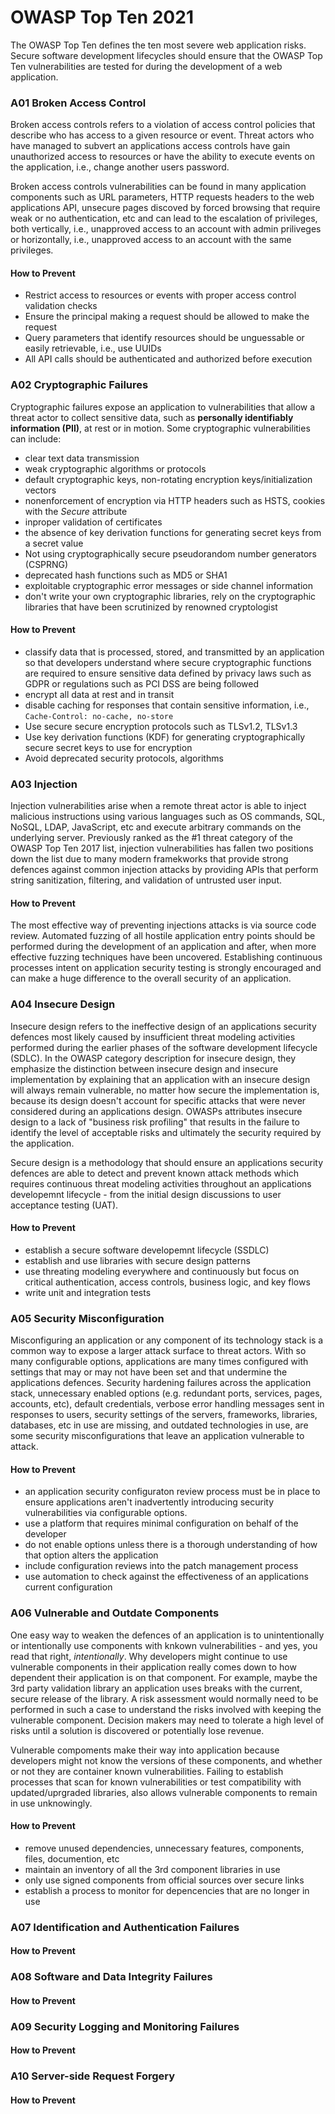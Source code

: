 # OWASP Top Ten 2021

The OWASP Top Ten defines the ten most severe web application risks. Secure software development lifecycles should ensure that the OWASP Top Ten vulnerabilities are tested for during the development of a web application. 

### A01 Broken Access Control

Broken access controls refers to a violation of access control policies that describe who has access to a given resource or event. Threat actors who have managed to subvert an applications access controls have gain unauthorized access to resources or have the ability to execute events on the application, i.e., change another users password.

Broken access controls vulnerabilities can be found in many application components such as URL parameters, HTTP requests headers to the web applications API, unsecure pages discoved by forced browsing that require weak or no authentication, etc and can lead to the escalation of privileges, both vertically, i.e., unapproved access to an account with admin priliveges or horizontally, i.e., unapproved access to an account with the same privileges.

#### How to Prevent

- Restrict access to resources or events with proper access control validation checks
- Ensure the principal making a request should be allowed to make the request
- Query parameters that identify resources should be unguessable or easily retrievable, i.e., use UUIDs
- All API calls should be authenticated and authorized before execution

### A02 Cryptographic Failures

Cryptographic failures expose an application to vulnerabilities that allow a threat actor to collect sensitive data, such as **personally identifiably information (PII)**, at rest or in motion. Some cryptographic vulnerabilities can include:

- clear text data transmission
- weak cryptographic algorithms or protocols
- default cryptographic keys, non-rotating encryption keys/initialization vectors
- nonenforcement of encryption via HTTP headers such as HSTS, cookies with the *Secure* attribute
- inproper validation of certificates
- the absence of key derivation functions for generating secret keys from a secret value
- Not using cryptographically secure pseudorandom number generators (CSPRNG)
- deprecated hash functions such as MD5 or SHA1
- exploitable cryptographic error messages or side channel information
- don't write your own cryptographic libraries, rely on the cryptographic libraries that have been scrutinized by renowned cryptologist

#### How to Prevent

- classify data that is processed, stored, and transmitted by an application so that developers understand where secure cryptographic functions are required to ensure sensitive data defined by privacy laws such as GDPR or regulations such as PCI DSS are being followed
- encrypt all data at rest and in transit
- disable caching for responses that contain sensitive information, i.e., `Cache-Control: no-cache, no-store`
- Use secure secure encryption protocols such as TLSv1.2, TLSv1.3
- Use key derivation functions (KDF) for generating cryptographically secure secret keys to use for encryption
- Avoid deprecated security protocols, algorithms

### A03 Injection

Injection vulnerabilities arise when a remote threat actor is able to inject malicious instructions using various languages such as OS commands, SQL, NoSQL, LDAP, JavaScript, etc and execute arbitrary commands on the underlying server. Previously ranked as the #1 threat category of the OWASP Top Ten 2017 list, injection vulnerabilities has fallen two positions down the list due to many modern framekworks that provide strong defences against common injection attacks by providing APIs that perform string sanitization, filtering, and validation of untrusted user input.

#### How to Prevent

The most effective way of preventing injections attacks is via source code review. Automated fuzzing of all hostile application entry points should be performed during the development of an application and after, when more effective fuzzing techniques have been uncovered. Establishing continuous processes intent on application security testing is strongly encouraged and can make a huge difference to the overall security of an application.

### A04 Insecure Design

Insecure design refers to the ineffective design of an applications security defences most likely caused by insufficient threat modeling activities performed during the earlier phases of the software development lifecycle (SDLC). In the OWASP category description for insecure design, they emphasize the distinction between insecure design and insecure implementation by explaining that an application with an insecure design will always remain vulnerable, no matter how secure the implementation is, because its design doesn't account for specific attacks that were never considered during an applications design. OWASPs attributes insecure design to a lack of "business risk profiling" that results in the failure to identify the level of acceptable risks and ultimately the security required by the application.

Secure design is a methodology that should ensure an applications security defences are able to detect and prevent known attack methods which requires continuous threat modeling activities throughout an applications developemnt lifecycle - from the initial design discussions to user acceptance testing (UAT).

#### How to Prevent

- establish a secure software developemnt lifecycle (SSDLC)
- establish and use libraries with secure design patterns
- use threating modeling everywhere and continuously but focus on critical authentication, access controls, business logic, and key flows
- write unit and integration tests

### A05 Security Misconfiguration

Misconfiguring an application or any component of its technology stack is a common way to expose a larger attack surface to threat actors. With so many configurable options, applications are many times configured with settings that may or may not have been set and that undermine the applications defences. Security hardening failures across the application stack, unnecessary enabled options (e.g. redundant ports, services, pages, accounts, etc), default credentials, verbose error handling messages sent in responses to users, security settings of the servers, frameworks, libraries, databases, etc in use are missing, and outdated technologies in use, are some security misconfigurations that leave an application vulnerable to attack.


#### How to Prevent

- an application security configuraton review process must be in place to ensure applications aren't inadvertently introducing security vulnerabilities via configurable options.
- use a platform that requires minimal configuration on behalf of the developer
- do not enable options unless there is a thorough understanding of how that option alters the application
- include configuration reviews into the patch management process
- use automation to check against the effectiveness of an applications current configuration

### A06 Vulnerable and Outdate Components

One easy way to weaken the defences of an application is to unintentionally or intentionally use components with knkown vulnerabilities - and yes, you read that right, *intentionally*. Why developers might continue to use vulnerable components in their application really comes down to how dependent their application is on that component. For example, maybe the 3rd party validation library an application uses breaks with the current, secure release of the library. A risk assessment would normally need to be performed in such a case to understand the risks involved with keeping the vulnerable component. Decision makers may need to tolerate a high level of risks until a solution is discovered or potentially lose revenue. 

Vulnerable compoments make their way into application because developers might not know the versions of these components, and whether or not they are container known vulnerabilities. Failing to establish processes that scan for known vulnerabilities or test compatibility with updated/uprgraded libraries, also allows vulnerable components to remain in use unknowingly.

#### How to Prevent

- remove unused dependencies, unnecessary features, components, files, documention, etc
- maintain an inventory of all the 3rd component libraries in use
- only use signed components from official sources over secure links
- establish a process to monitor for depencencies that are no longer in use

### A07 Identification and Authentication Failures

#### How to Prevent

### A08 Software and Data Integrity Failures

#### How to Prevent

### A09 Security Logging and Monitoring Failures

#### How to Prevent

### A10 Server-side Request Forgery

#### How to Prevent
